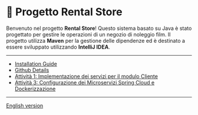 # 🎥 Progetto Rental Store

Benvenuto nel progetto **Rental Store**! Questo sistema basato su Java è stato progettato per gestire le operazioni di
un negozio di noleggio film. Il progetto utilizza **Maven** per la gestione delle dipendenze ed è destinato a essere
sviluppato utilizzando **IntelliJ IDEA**.

---

- [Installation Guide](docs/it/installation.md)
- [Github Details](docs/it/github.md)
- [Attività 1: Implementazione dei servizi per il modulo Cliente](docs/it/task-01.md)
- [Attività 3: Configurazione dei Microservizi Spring Cloud e Dockerizzazione](docs/it/task-03)

---

[English version](README_en.md)